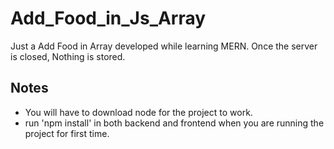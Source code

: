 # Add_Food_in_Js_Array
Just a Add Food in Array developed while learning MERN. Once the server is closed, Nothing is stored.

## Notes
* You will have to download node for the project to work.
* run 'npm install' in both backend and frontend when you are running the project for first time.